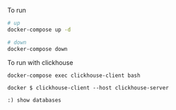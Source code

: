 To run

``` sh
# up
docker-compose up -d

# down
docker-compose down
```

To run with clickhouse
```
docker-compose exec clickhouse-client bash

docker $ clickhouse-client --host clickhouse-server

:) show databases
```


